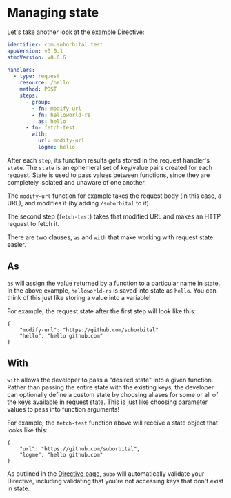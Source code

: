 # Managing state

Let's take another look at the example Directive:

```yaml
identifier: com.suborbital.test
appVersion: v0.0.1
atmoVersion: v0.0.6

handlers:
  - type: request
    resource: /hello
    method: POST
    steps:
      - group:
        - fn: modify-url
        - fn: helloworld-rs
          as: hello
      - fn: fetch-test
        with:
          url: modify-url
          logme: hello
```

After each `step`, its function results gets stored in the request 
handler's `state`. The `state` is an ephemeral set of key/value pairs 
created for each request. State is used to pass values between 
functions, since they are completely isolated and unaware of one another.

The `modify-url` function for example takes the request body 
(in this case, a URL), and modifies it (by adding `/suborbital` to it).

The second step (`fetch-test`) takes that modified URL and 
makes an HTTP request to fetch it.

There are two clauses, `as` and `with` that make working with 
request state easier.

## As

`as` will assign the value returned by a function to a particular name in state. 
In the above example, `helloworld-rs` is saved into state as `hello`. 
You can think of this just like storing a value into a variable!

For example, the request state after the first step will look like this:

```text
{
    "modify-url": "https://github.com/suborbital"
    "hello": "hello github.com"
}
```

## With

`with` allows the developer to pass a "desired state" into a given function. 
Rather than passing the entire state with the existing keys, the developer 
can optionally define a custom state by choosing aliases for some or all of 
the keys available in request state. This is just like choosing parameter 
values to pass into function arguments!

For example, the `fetch-test` function above will receive a state object 
that looks like this:

```text
{
    "url": "https://github.com/suborbital",
    "logme": "hello github.com"
}
```

As outlined in the [Directive page](../concepts/the-directive.md), `subo` will automatically validate your Directive,
including validating that you're not accessing keys that don't exist in state.

